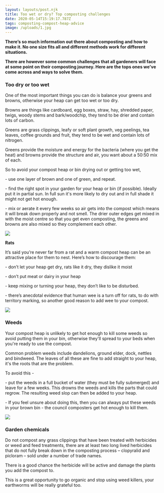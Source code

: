 ```yaml
---
layout: layouts/post.njk
title: Too wet or dry? Top composting challenges
date: 2020-05-14T15:19:17.787Z
tags: composting-compost-heap-advice
image: /uploads/1.jpg
---
```

**There’s so much information out there about composting and how to make it.  No one size fits all and different methods work for different situations.** 

**There are however some common challenges that all gardeners will face at some point on their composting journey.   Here are the tops ones we've come across and ways to solve them.** 

### <!--StartFragment-->

### Too dry or too wet

One of the most important things you can do is balance your greens and browns, otherwise your heap can get too wet or too dry.

Browns are things like cardboard, egg boxes, straw, hay, shredded paper, twigs, woody stems and bark/woodchip, they tend to be drier and contain lots of carbon.

Greens are grass clippings, leafy or soft plant growth, veg peelings, tea leaves, coffee grounds and fruit, they tend to be wet and contain lots of nitrogen.

Greens provide the moisture and energy for the bacteria (where you get the heat) and browns provide the structure and air, you want about a 50:50 mix of each.

So to avoid your compost heap or bin drying out or getting too wet, 

\- use one layer of brown and one of green, and repeat. 

\- find the right spot in your garden for your heap or bin (if possible). Ideally put it in partial sun.  In full sun it's more likely to dry out and in full shade it might not get hot enough.

\- mix or aerate it every few weeks so air gets into the compost which means it will break down properly and not smell. The drier outer edges get mixed in with the moist centre so that you get even composting, the greens and browns are also mixed so they complement each other.

![](/uploads/3.jpg)

**Rats**

It’s said you’re never far from a rat and a warm compost heap can be an attractive place for them to nest. Here’s how to discourage them: 

\- don’t let your heap get dry, rats like it dry, they dislike it moist 

\- don’t put meat or dairy in your heap

\- keep mixing or turning your heap, they don’t like to be disturbed. 

\- there’s anecdotal evidence that human wee is a turn off for rats, to do with territory marking, so another good reason to add wee to your compost.

![](/uploads/rat.png)

### **Weeds**

Your compost heap is unlikely to get hot enough to kill some weeds so avoid putting them in your bin, otherwise they'll spread to your beds when you're ready to use the compost. 

Common problem weeds include dandelions, ground elder, dock, nettles and bindweed.  The leaves of all these are fine to add straight to your heap, it's the roots that are the problem.

To avoid this - 

\- put the weeds in a full bucket of water (they must be fully submerged) and leave for a few weeks.  This drowns the weeds and kills the parts that could regrow. The resulting weed slop can then be added to your heap.  

\- If you feel unsure about doing this, then you can always put these weeds in your brown bin - the council composters get hot enough to kill them.

![](/uploads/dandelion.png)

### Garden chemicals

Do not compost any grass clippings that have been treated with herbicides or weed and feed treatments, there are at least two long lived herbicides that do not fully break down in the composting process – clopyralid and picloram – sold under a number of trade names. 

There is a good chance the herbicide will be active and damage the plants you add the compost to. 

This is a great opportunity to go organic and stop using weed killers, your earthworms will be really grateful too.